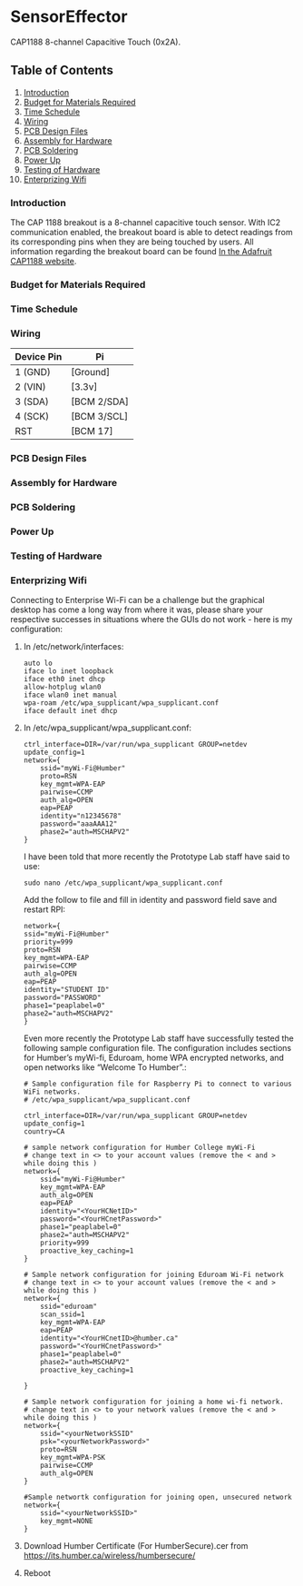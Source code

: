 # SensorEffector
CAP1188 8-channel Capacitive Touch (0x2A).

## Table of Contents
1. [Introduction](#introduction)
2. [Budget for Materials Required](#budget-for-materials-required)
3. [Time Schedule](#time-schedule)
4. [Wiring](#wiring)
5. [PCB Design Files](#pcb-design-files)
6. [Assembly for Hardware](#assembly-for-hardware)
7. [PCB Soldering](#pcb-soldering)
8. [Power Up](#power-up)
9. [Testing of Hardware](#testing-of-hardware)
10. [Enterprizing Wifi](#enterprizing-wifi)


### Introduction
The CAP 1188 breakout is a 8-channel capacitive touch sensor. With IC2 communication enabled, the breakout board is able to detect readings from its corresponding pins when they are being touched by users. All information regarding the breakout board can be found [In the Adafruit CAP1188 website](https://learn.adafruit.com/adafruit-cap1188-breakout).

### Budget for Materials Required

### Time Schedule

### Wiring

| Device Pin | Pi           |
| ---------- | ------------ |
| 1 (GND)    | [Ground]     |
| 2 (VIN)    | [3.3v]       |
| 3 (SDA)    | [BCM 2/SDA]  |
| 4 (SCK)    | [BCM 3/SCL]  |
| RST        | [BCM 17]     |

### PCB Design Files

### Assembly for Hardware

### PCB Soldering

### Power Up

### Testing of Hardware

### Enterprizing Wifi

Connecting to Enterprise Wi-Fi can be a challenge but the graphical desktop has come a long way from where it was, please share your respective successes in situations where the GUIs do not work - here is my configuration:

1.  In /etc/network/interfaces:
	```
	auto lo
	iface lo inet loopback
	iface eth0 inet dhcp
	allow-hotplug wlan0
	iface wlan0 inet manual
	wpa-roam /etc/wpa_supplicant/wpa_supplicant.conf
	iface default inet dhcp
	```

2.  In /etc/wpa_supplicant/wpa_supplicant.conf:
	```
	ctrl_interface=DIR=/var/run/wpa_supplicant GROUP=netdev
	update_config=1
	network={
        ssid="myWi-Fi@Humber"
        proto=RSN
        key_mgmt=WPA-EAP
        pairwise=CCMP
        auth_alg=OPEN
        eap=PEAP
        identity="n12345678"
        password="aaaAAA12"
        phase2="auth=MSCHAPV2"
	}
	```

	I have been told that more recently the Prototype Lab staff have said to use:
	```
	sudo nano /etc/wpa_supplicant/wpa_supplicant.conf
	```

	Add the follow to file and fill in identity and password field save and restart RPI:
	```
	network={
	ssid="myWi-Fi@Humber"
	priority=999
	proto=RSN
	key_mgmt=WPA-EAP
	pairwise=CCMP
	auth_alg=OPEN
	eap=PEAP
	identity="STUDENT ID"
	password="PASSWORD"
	phase1="peaplabel=0"
	phase2="auth=MSCHAPV2"
	}
	```
	Even more recently the Prototype Lab staff have successfully tested the 
	following sample configuration file. The configuration includes sections 
	for Humber’s myWi-fi, Eduroam, home WPA encrypted networks, and open networks like “Welcome To Humber”.:
	```
	# Sample configuration file for Raspberry Pi to connect to various WiFi networks.
	# /etc/wpa_supplicant/wpa_supplicant.conf

	ctrl_interface=DIR=/var/run/wpa_supplicant GROUP=netdev
	update_config=1
	country=CA

	# sample network configuration for Humber College myWi-Fi
	# change text in <> to your account values (remove the < and > while doing this )
	network={
		ssid="myWi-Fi@Humber"
		key_mgmt=WPA-EAP
		auth_alg=OPEN
		eap=PEAP
		identity="<YourHCNetID>"
		password="<YourHCnetPassword>"
		phase1="peaplabel=0"
		phase2="auth=MSCHAPV2"
		priority=999
		proactive_key_caching=1
	}

	# Sample network configuration for joining Eduroam Wi-Fi network
	# change text in <> to your account values (remove the < and > while doing this )
	network={
		ssid="eduroam"
		scan_ssid=1
		key_mgmt=WPA-EAP
		eap=PEAP
		identity="<YourHCnetID>@humber.ca"
		password="<YourHCnetPassword>"
		phase1="peaplabel=0"
		phase2="auth=MSCHAPV2"
		proactive_key_caching=1

	}

	# Sample network configuration for joining a home wi-fi network.
	# change text in <> to your network values (remove the < and > while doing this )
	network={
		ssid="<yourNetworkSSID"
		psk="<yourNetworkPassword>"
		proto=RSN
		key_mgmt=WPA-PSK
		pairwise=CCMP
		auth_alg=OPEN
	}

	#Sample networtk configuration for joining open, unsecured network
	network={
		ssid="<yourNetworkSSID>"
		key_mgmt=NONE
	}
	```
	
3.  Download Humber Certificate (For HumberSecure).cer from https://its.humber.ca/wireless/humbersecure/

4.  Reboot
